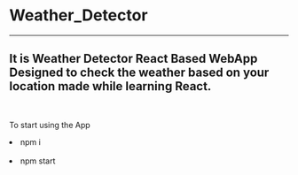 # Weather_Detector
-------------------------------
It is Weather Detector React Based WebApp Designed to check the weather based on your location made while learning React.
<br>
-------------
<br>

To start using the App
<br>
<li> npm i </li>
<br>
  
<li>npm start </li>
